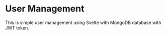 # User Management

This is simple user management using Svelte with MongoDB database with JWT token.

